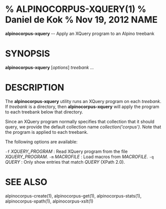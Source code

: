 % ALPINOCORPUS-XQUERY(1)
% Daniel de Kok
% Nov 19, 2012
NAME
====

**alpinocorpus-xquery** -- Apply an XQuery program to an Alpino treebank

SYNOPSIS
========

**alpinocorpus-xquery** [*options*] *treebank ...*

DESCRIPTION
===========

The **alpinocorpus-xquery** utility runs an XQuery program on each
*treebank*. If *treebank* is a directory, then **alpinocorpus-xquery** will
apply the program to each treebank below that directory.

Since an XQuery program normally specifies that collection that it should
query, we provide the default collection name *collection('corpus')*. Note
that the program is applied to each treebank.

The following options are available:

`-f` *XQUERY_PROGRAM*
:    Read XQuery program from the file *XQUERY_PROGRAM*.
`-m` *MACROFILE*
:    Load macros from *MACROFILE*.
`-q` *QUERY*
:    Only show entries that match *QUERY* (XPath 2.0).

SEE ALSO
========

alpinocorpus-create(1), alpinocorpus-get(1), alpinocorpus-stats(1),
alpinocorpus-xpath(1), alpinocorpus-xslt(1)

